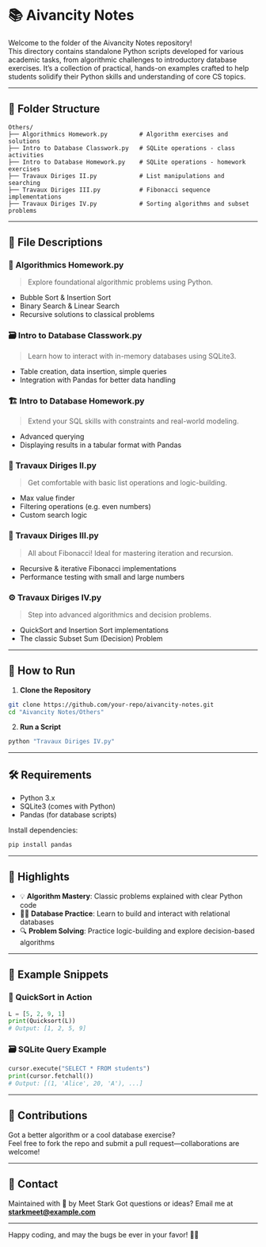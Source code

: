 # 📚 Aivancity Notes

Welcome to the folder of the Aivancity Notes repository!  
This directory contains standalone Python scripts developed for various academic tasks, from algorithmic challenges to introductory database exercises. It’s a collection of practical, hands-on examples crafted to help students solidify their Python skills and understanding of core CS topics.

---

## 📂 Folder Structure

```text
Others/
├── Algorithmics Homework.py         # Algorithm exercises and solutions
├── Intro to Database Classwork.py   # SQLite operations - class activities
├── Intro to Database Homework.py    # SQLite operations - homework exercises
├── Travaux Diriges II.py            # List manipulations and searching
├── Travaux Diriges III.py           # Fibonacci sequence implementations
├── Travaux Diriges IV.py            # Sorting algorithms and subset problems
```

---

## 📝 File Descriptions

### 🧠 Algorithmics Homework.py
> Explore foundational algorithmic problems using Python.
- Bubble Sort & Insertion Sort
- Binary Search & Linear Search
- Recursive solutions to classical problems

### 🗃️ Intro to Database Classwork.py
> Learn how to interact with in-memory databases using SQLite3.
- Table creation, data insertion, simple queries
- Integration with Pandas for better data handling

### 🏗️ Intro to Database Homework.py
> Extend your SQL skills with constraints and real-world modeling.
- Advanced querying
- Displaying results in a tabular format with Pandas

### 🧮 Travaux Diriges II.py
> Get comfortable with basic list operations and logic-building.
- Max value finder
- Filtering operations (e.g. even numbers)
- Custom search logic

### 🔢 Travaux Diriges III.py
> All about Fibonacci! Ideal for mastering iteration and recursion.
- Recursive & iterative Fibonacci implementations
- Performance testing with small and large numbers

### ⚙️ Travaux Diriges IV.py
> Step into advanced algorithmics and decision problems.
- QuickSort and Insertion Sort implementations
- The classic Subset Sum (Decision) Problem

---

## 🚀 How to Run

1. **Clone the Repository**
```bash
git clone https://github.com/your-repo/aivancity-notes.git
cd "Aivancity Notes/Others"
```

2. **Run a Script**
```bash
python "Travaux Diriges IV.py"
```

---

## 🛠️ Requirements

- Python 3.x  
- SQLite3 (comes with Python)  
- Pandas (for database scripts)

Install dependencies:
```bash
pip install pandas
```

---

## 🌟 Highlights

- 💡 **Algorithm Mastery**: Classic problems explained with clear Python code  
- 🧑‍💻 **Database Practice**: Learn to build and interact with relational databases  
- 🔍 **Problem Solving**: Practice logic-building and explore decision-based algorithms

---

## 📌 Example Snippets

### 🧪 QuickSort in Action
```python
L = [5, 2, 9, 1]
print(Quicksort(L))
# Output: [1, 2, 5, 9]
```

### 🗃️ SQLite Query Example
```python
cursor.execute("SELECT * FROM students")
print(cursor.fetchall())
# Output: [(1, 'Alice', 20, 'A'), ...]
```

---

## 🤝 Contributions

Got a better algorithm or a cool database exercise?  
Feel free to fork the repo and submit a pull request—collaborations are welcome!

---

## 📧 Contact

Maintained with 💙 by Meet Stark
Got questions or ideas? Email me at **starkmeet@example.com**

---

Happy coding, and may the bugs be ever in your favor! 🐞🚀
